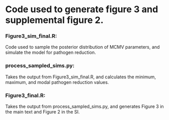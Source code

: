 # Code used to generate figure 3 and supplemental figure 2.

### Figure3_sim_final.R:

Code used to sample the posterior distribution of MCMV parameters, and simulate the model for pathogen reduction.

### process_sampled_sims.py:

Takes the output from Figure3_sim_final.R, and calculates the minimum, maximum, and modal pathogen reduction values. 

### Figure3_final.R:

Takes the output from process_sampled_sims.py, and generates Figure 3 in the main text and Figure 2 in the SI.
